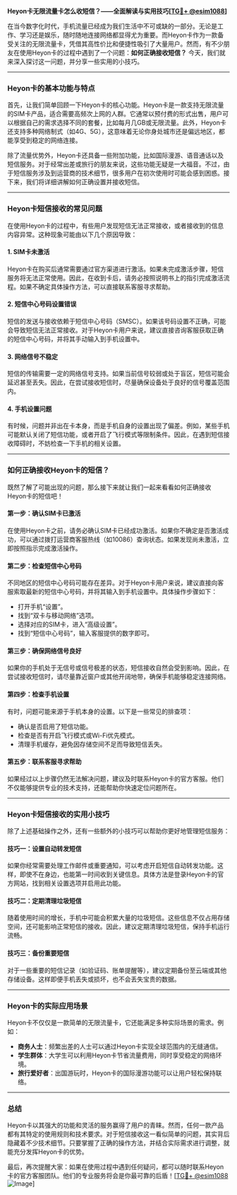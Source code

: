 **Heyon卡无限流量卡怎么收短信？——全面解读与实用技巧[[TG💪+ @esim1088](https://t.me/s/esim1088)]**

在当今数字化时代，手机流量已经成为我们生活中不可或缺的一部分。无论是工作、学习还是娱乐，随时随地连接网络都显得尤为重要。而Heyon卡作为一款备受关注的无限流量卡，凭借其高性价比和便捷性吸引了大量用户。然而，有不少朋友在使用Heyon卡的过程中遇到了一个问题：**如何正确接收短信？** 今天，我们就来深入探讨这一问题，并分享一些实用的小技巧。

---

### Heyon卡的基本功能与特点

首先，让我们简单回顾一下Heyon卡的核心功能。Heyon卡是一款支持无限流量的SIM卡产品，适合需要高频次上网的人群。它通常以预付费的形式出售，用户可以根据自己的需求选择不同的套餐，比如每月几GB或无限流量。此外，Heyon卡还支持多种网络制式（如4G、5G），这意味着无论你身处城市还是偏远地区，都能享受到稳定的网络连接。

除了流量优势外，Heyon卡还具备一些附加功能，比如国际漫游、语音通话以及短信服务。对于经常出差或旅行的朋友来说，这些功能无疑是一大福音。不过，由于短信服务涉及到运营商的技术细节，很多用户在初次使用时可能会感到困惑。接下来，我们将详细讲解如何正确设置并接收短信。

---

### Heyon卡短信接收的常见问题

在使用Heyon卡的过程中，有些用户发现短信无法正常接收，或者接收到的信息内容异常。这种现象可能由以下几个原因导致：

#### 1. **SIM卡未激活**
   Heyon卡在购买后通常需要通过官方渠道进行激活。如果未完成激活步骤，短信服务将无法正常使用。因此，在收到卡后，请务必按照说明书上的指引完成激活流程。如果不确定具体操作方法，可以直接联系客服寻求帮助。

#### 2. **短信中心号码设置错误**
   短信的发送与接收依赖于短信中心号码（SMSC）。如果该号码设置不正确，可能会导致短信无法正常接收。对于Heyon卡用户来说，建议直接咨询客服获取正确的短信中心号码，并将其手动输入到手机设置中。

#### 3. **网络信号不稳定**
   短信的传输需要一定的网络信号支持。如果当前信号较弱或处于盲区，短信可能会延迟甚至丢失。因此，在尝试接收短信时，尽量确保设备处于良好的信号覆盖范围内。

#### 4. **手机设置问题**
   有时候，问题并非出在卡本身，而是手机自身的设置出现了偏差。例如，某些手机可能默认关闭了短信功能，或者开启了飞行模式等限制条件。因此，在遇到短信接收障碍时，不妨检查一下手机的相关设置。

---

### 如何正确接收Heyon卡的短信？

既然了解了可能出现的问题，那么接下来就让我们一起来看看如何正确接收Heyon卡的短信吧！

#### **第一步：确认SIM卡已激活**
   在使用Heyon卡之前，请务必确认SIM卡已经成功激活。如果你不确定是否激活成功，可以通过拨打运营商客服热线（如10086）查询状态。如果发现尚未激活，立即按照指示完成激活操作。

#### **第二步：检查短信中心号码**
   不同地区的短信中心号码可能存在差异。对于Heyon卡用户来说，建议直接向客服索取最新的短信中心号码，并将其输入到手机设置中。具体操作步骤如下：
   - 打开手机“设置”。
   - 找到“双卡与移动网络”选项。
   - 选择对应的SIM卡，进入“高级设置”。
   - 找到“短信中心号码”，输入客服提供的数字即可。

#### **第三步：确保网络信号良好**
   如果你的手机处于无信号或信号极差的状态，短信接收自然会受到影响。因此，在尝试接收短信时，请尽量靠近窗户或其他开阔地带，确保手机能够稳定连接网络。

#### **第四步：检查手机设置**
   有时，问题可能来源于手机本身的设置。以下是一些常见的排查项：
   - 确认是否启用了短信功能。
   - 检查是否有开启飞行模式或Wi-Fi优先模式。
   - 清理手机缓存，避免因存储空间不足而导致短信丢失。

#### **第五步：联系客服寻求帮助**
   如果经过以上步骤仍然无法解决问题，建议及时联系Heyon卡的官方客服。他们不仅能够提供专业的技术支持，还能帮助你快速定位问题所在。

---

### Heyon卡短信接收的实用小技巧

除了上述基础操作之外，还有一些额外的小技巧可以帮助你更好地管理短信服务：

#### **技巧一：设置自动转发短信**
   如果你经常需要处理工作邮件或重要通知，可以考虑开启短信自动转发功能。这样，即使不在身边，也能第一时间收到关键信息。具体方法是登录Heyon卡的官方网站，找到相关设置选项并启用此功能。

#### **技巧二：定期清理垃圾短信**
   随着使用时间的增长，手机中可能会积累大量的垃圾短信。这些信息不仅占用存储空间，还可能影响正常短信的接收。因此，建议定期清理垃圾短信，保持手机运行流畅。

#### **技巧三：备份重要短信**
   对于一些重要的短信记录（如验证码、账单提醒等），建议定期备份至云端或其他存储设备。这样即便手机丢失或损坏，也不会丢失宝贵的数据。

---

### Heyon卡的实际应用场景

Heyon卡不仅仅是一款简单的无限流量卡，它还能满足多种实际场景的需求。例如：
- **商务人士**：频繁出差的人士可以通过Heyon卡实现全球范围内的无缝通信。
- **学生群体**：大学生可以利用Heyon卡节省流量费用，同时享受稳定的网络环境。
- **旅行爱好者**：出国游玩时，Heyon卡的国际漫游功能可以让用户轻松保持联络。

---

### 总结

Heyon卡以其强大的功能和灵活的服务赢得了用户的青睐。然而，任何一款产品都有其特定的使用规则和技术要求。对于短信接收这一看似简单的问题，其实背后隐藏着不少技术细节。只要掌握了正确的操作方法，并结合实际需求进行调整，就能充分发挥Heyon卡的优势。

最后，再次提醒大家：如果在使用过程中遇到任何疑问，都可以随时联系Heyon卡的官方客服团队。他们的专业服务将会是你最可靠的后盾！[[TG💪+ @esim1088](https://t.me/s/esim1088) ![Image](https://i.postimg.cc/4NQfJmqS/Snipaste-2025-05-13-00-14-12.png)]